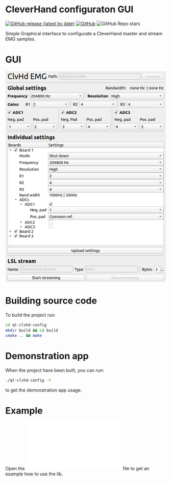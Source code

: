 # CleverHand configuraton GUI
[![GitHub release (latest by date)](https://img.shields.io/github/v/release/Aightech/qt-clvhd-config)](https://github.com/Aightech/qt-clvhd-config/latest)
[![GitHub](https://img.shields.io/github/license/Aightech/qt-clvhd-config)](https://github.com/Aightech/qt-clvhd-config/blob/main/LICENSE)
![GitHub Repo stars](https://img.shields.io/github/stars/Aightech/qt-clvhd-config)


Simple Graphical interface to configurate a CleverHand master and stream EMG samples. 

# GUI
![GUI](docs/gui.png)


# Building source code
To build the project run:
```bash
cd qt-clvhd-config
mkdir build && cd build
cmake .. && make
```

# Demonstration app
When the project have been built, you can run:
```bash
./qt-clvhd-config -h
```
to get the demonstration app usage.

# Example
Open the ![main.cpp](src/main.cpp) file to get an example how to use the lib.
